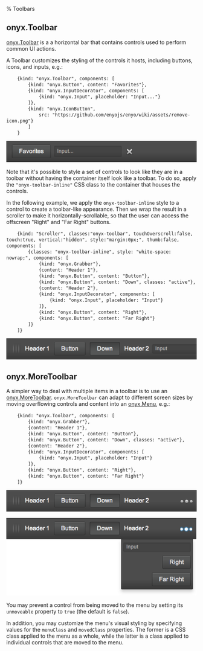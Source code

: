 % Toolbars

## onyx.Toolbar

[onyx.Toolbar](http://enyojs.com/api/#onyx.Toolbar) is a a horizontal bar that
contains controls used to perform common UI actions.

A Toolbar customizes the styling of the controls it hosts, including buttons,
icons, and inputs, e.g.:

        {kind: "onyx.Toolbar", components: [
            {kind: "onyx.Button", content: "Favorites"},
            {kind: "onyx.InputDecorator", components: [
                {kind: "onyx.Input", placeholder: "Input..."}
            ]},
            {kind: "onyx.IconButton",
                src: "https://github.com/enyojs/enyo/wiki/assets/remove-icon.png"}
            ]
        }

![_onyx.Toolbar_](../../assets/toolbars-1.png)

Note that it's possible to style a set of controls to look like they are in a
toolbar without having the container itself look like a toolbar.  To do so,
apply the `"onyx-toolbar-inline"` CSS class to the container that houses the
controls.

In the following example, we apply the `onyx-toolbar-inline` style to a control
to create a toolbar-like appearance.  Then we wrap the result in a scroller to
make it horizontally-scrollable, so that the user can access the offscreen
"Right" and "Far Right" buttons.

        {kind: "Scroller", classes:"onyx-toolbar", touchOverscroll:false, touch:true, vertical:"hidden", style:"margin:0px;", thumb:false, components: [
            {classes: "onyx-toolbar-inline", style: "white-space: nowrap;", components: [
                {kind: "onyx.Grabber"},
                {content: "Header 1"},
                {kind: "onyx.Button", content: "Button"},
                {kind: "onyx.Button", content: "Down", classes: "active"},
                {content: "Header 2"},
                {kind: "onyx.InputDecorator", components: [
                    {kind: "onyx.Input", placeholder: "Input"}
                ]},
                {kind: "onyx.Button", content: "Right"},
                {kind: "onyx.Button", content: "Far Right"}
            ]}
        ]}

![_onyx-toolbar-inline_](../../assets/toolbars-2.png)

## onyx.MoreToolbar

A simpler way to deal with multiple items in a toolbar is to use an
[onyx.MoreToolbar](http://enyojs.com/api/#onyx.MoreToolbar). `onyx.MoreToolbar`
can adapt to different screen sizes by moving overflowing controls and content
into an [onyx.Menu](http://enyojs.com/api/#onyx.Menu), e.g.:

        {kind: "onyx.Toolbar", components: [
            {kind: "onyx.Grabber"},
            {content: "Header 1"},
            {kind: "onyx.Button", content: "Button"},
            {kind: "onyx.Button", content: "Down", classes: "active"},
            {content: "Header 2"},
            {kind: "onyx.InputDecorator", components: [
                {kind: "onyx.Input", placeholder: "Input"}
            ]},
            {kind: "onyx.Button", content: "Right"},
            {kind: "onyx.Button", content: "Far Right"}
        ]}

![_onyx.MoreToolbar with Menu Hidden_](../../assets/toolbars-3.png)

![_onyx.MoreToolbar with Menu Shown_](../../assets/toolbars-4.png)

You may prevent a control from being moved to the menu by setting its
`unmoveable` property to `true` (the default is `false`).

In addition, you may customize the menu's visual styling by specifying values
for the `menuClass` and `movedClass` properties.  The former is a CSS class
applied to the menu as a whole, while the latter is a class applied to
individual controls that are moved to the menu.